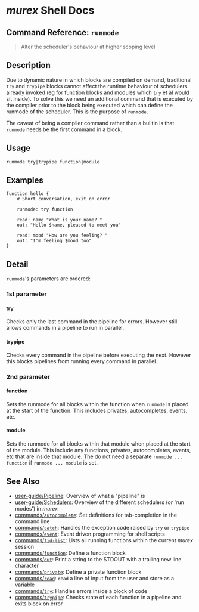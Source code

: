 # _murex_ Shell Docs

## Command Reference: `runmode`

> Alter the scheduler's behaviour at higher scoping level

## Description

Due to dynamic nature in which blocks are compiled on demand, traditional `try`
and `trypipe` blocks cannot affect the runtime behaviour of schedulers already
invoked (eg for function blocks and modules which `try` et al would sit inside).
To solve this we need an additional command that is executed by the compiler
prior to the block being executed which can define the runmode of the scheduler.
This is the purpose of `runmode`.

The caveat of being a compiler command rather than a builtin is that `runmode`
needs be the first command in a block.

## Usage

    runmode try|trypipe function|module

## Examples

    function hello {
        # Short conversation, exit on error
        
        runmode: try function
    
        read: name "What is your name? "
        out: "Hello $name, pleased to meet you"
        
        read: mood "How are you feeling? "
        out: "I'm feeling $mood too"
    }

## Detail

`runmode`'s parameters are ordered:

### 1st parameter

#### try

Checks only the last command in the pipeline for errors. However still allows
commands in a pipeline to run in parallel.

#### trypipe

Checks every command in the pipeline before executing the next. However this
blocks pipelines from running every command in parallel.

### 2nd parameter

#### function

Sets the runmode for all blocks within the function when `runmode` is placed at
the start of the function. This includes privates, autocompletes, events, etc.

#### module

Sets the runmode for all blocks within that module when placed at the start of
the module. This include any functions, privates, autocompletes, events, etc
that are inside that module. The do not need a separate `runmode ... function`
if `runmode ... module` is set.

## See Also

* [user-guide/Pipeline](../user-guide/pipeline.md):
  Overview of what a "pipeline" is
* [user-guide/Schedulers](../user-guide/schedulers.md):
  Overview of the different schedulers (or 'run modes') in _murex_
* [commands/`autocomplete`](../commands/autocomplete.md):
  Set definitions for tab-completion in the command line
* [commands/`catch`](../commands/catch.md):
  Handles the exception code raised by `try` or `trypipe` 
* [commands/`event`](../commands/event.md):
  Event driven programming for shell scripts
* [commands/`fid-list`](../commands/fid-list.md):
  Lists all running functions within the current _murex_ session
* [commands/`function`](../commands/function.md):
  Define a function block
* [commands/`out`](../commands/out.md):
  Print a string to the STDOUT with a trailing new line character
* [commands/`private`](../commands/private.md):
  Define a private function block
* [commands/`read`](../commands/read.md):
  `read` a line of input from the user and store as a variable
* [commands/`try`](../commands/try.md):
  Handles errors inside a block of code
* [commands/`trypipe`](../commands/trypipe.md):
  Checks state of each function in a pipeline and exits block on error